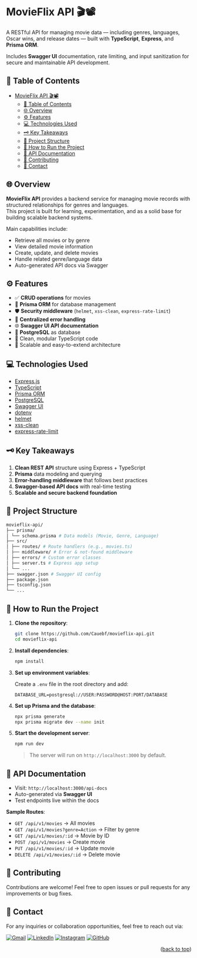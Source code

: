 # MovieFlix API 🎬📽️

A RESTful API for managing movie data — including genres, languages, Oscar wins, and release dates — built with **TypeScript**, **Express**, and **Prisma ORM**.

Includes **Swagger UI** documentation, rate limiting, and input sanitization for secure and maintainable API development.

## 📌 Table of Contents

-   [MovieFlix API 🎬📽️](#movieflix-api-️)
    -   [📌 Table of Contents](#-table-of-contents)
    -   [🌐 Overview](#-overview)
    -   [⚙️ Features](#️-features)
    -   [💻 Technologies Used](#-technologies-used)
    -   [🗝️ Key Takeaways](#️-key-takeaways)
    -   [📁 Project Structure](#-project-structure)
    -   [🚀 How to Run the Project](#-how-to-run-the-project)
    -   [📄 API Documentation](#-api-documentation)
    -   [🤝 Contributing](#-contributing)
    -   [💬 Contact](#-contact)

## 🌐 Overview

**MovieFlix API** provides a backend service for managing movie records with structured relationships for genres and languages.  
This project is built for learning, experimentation, and as a solid base for building scalable backend systems.

Main capabilities include:

-   Retrieve all movies or by genre
-   View detailed movie information
-   Create, update, and delete movies
-   Handle related genre/language data
-   Auto-generated API docs via Swagger

## ⚙️ Features

-   ✅ **CRUD operations** for movies
-   🧠 **Prisma ORM** for database management
-   🛡️ **Security middleware** (`helmet`, `xss-clean`, `express-rate-limit`)
-   🧪 **Centralized error handling**
-   🌐 **Swagger UI API documentation**
-   🐘 **PostgreSQL** as database
-   🧹 Clean, modular TypeScript code
-   📁 Scalable and easy-to-extend architecture

## 💻 Technologies Used

-   [Express.js](https://expressjs.com/)
-   [TypeScript](https://www.typescriptlang.org/)
-   [Prisma ORM](https://www.prisma.io/)
-   [PostgreSQL](https://www.postgresql.org/)
-   [Swagger UI](https://swagger.io/tools/swagger-ui/)
-   [dotenv](https://github.com/motdotla/dotenv)
-   [helmet](https://helmetjs.github.io/)
-   [xss-clean](https://www.npmjs.com/package/xss-clean)
-   [express-rate-limit](https://www.npmjs.com/package/express-rate-limit)

## 🗝️ Key Takeaways

1. **Clean REST API** structure using Express + TypeScript
2. **Prisma** data modeling and querying
3. **Error-handling middleware** that follows best practices
4. **Swagger-based API docs** with real-time testing
5. **Scalable and secure backend foundation**

## 📁 Project Structure

```bash
movieflix-api/
├── prisma/
│ └── schema.prisma # Data models (Movie, Genre, Language)
├── src/
│ ├── routes/ # Route handlers (e.g., movies.ts)
│ ├── middleware/ # Error & not-found middleware
│ ├── errors/ # Custom error classes
│ ├── server.ts # Express app setup
│ └── ...
├── swagger.json # Swagger UI config
├── package.json
├── tsconfig.json
└── ...
```

## 🚀 How to Run the Project

1.  **Clone the repository**:

    ```bash
    git clone https://github.com/Cauebf/movieflix-api.git
    cd movieflix-api
    ```

2.  **Install dependencies**:

    ```bash
    npm install
    ```

3.  **Set up environment variables**:

    Create a `.env` file in the root directory and add:

    ```env
    DATABASE_URL=postgresql://USER:PASSWORD@HOST:PORT/DATABASE
    ```

4.  **Set up Prisma and the database**:

    ```bash
    npx prisma generate
    npx prisma migrate dev --name init
    ```

5.  **Start the development server**:

    ```bash
    npm run dev
    ```

    > The server will run on `http://localhost:3000` by default.

## 📄 API Documentation

-   Visit: `http://localhost:3000/api-docs`
-   Auto-generated via **Swagger UI**
-   Test endpoints live within the docs

**Sample Routes**:

-   `GET /api/v1/movies` → All movies
-   `GET /api/v1/movies?genre=Action` → Filter by genre
-   `GET /api/v1/movies/:id` → Movie by ID
-   `POST /api/v1/movies` → Create movie
-   `PUT /api/v1/movies/:id` → Update movie
-   `DELETE /api/v1/movies/:id` → Delete movie

## 🤝 Contributing

Contributions are welcome! Feel free to open issues or pull requests for any improvements or bug fixes.

## 💬 Contact

For any inquiries or collaboration opportunities, feel free to reach out via:

[![Gmail](https://img.shields.io/badge/Gmail-D14836?style=for-the-badge&logo=gmail&logoColor=white)](mailto:cauebrolesef@gmail.com)
[![LinkedIn](https://img.shields.io/badge/LinkedIn-0077B5?style=for-the-badge&logo=linkedin&logoColor=white)](https://www.linkedin.com/in/cauebrolesef/)
[![Instagram](https://img.shields.io/badge/-Instagram-%23E4405F?style=for-the-badge&logo=instagram&logoColor=white)](https://www.instagram.com/cauebf_/)
[![GitHub](https://img.shields.io/badge/GitHub-181717?style=for-the-badge&logo=github&logoColor=white)](https://github.com/Cauebf)

<p align="right">(<a href="#movieflix-api-">back to top</a>)</p>
